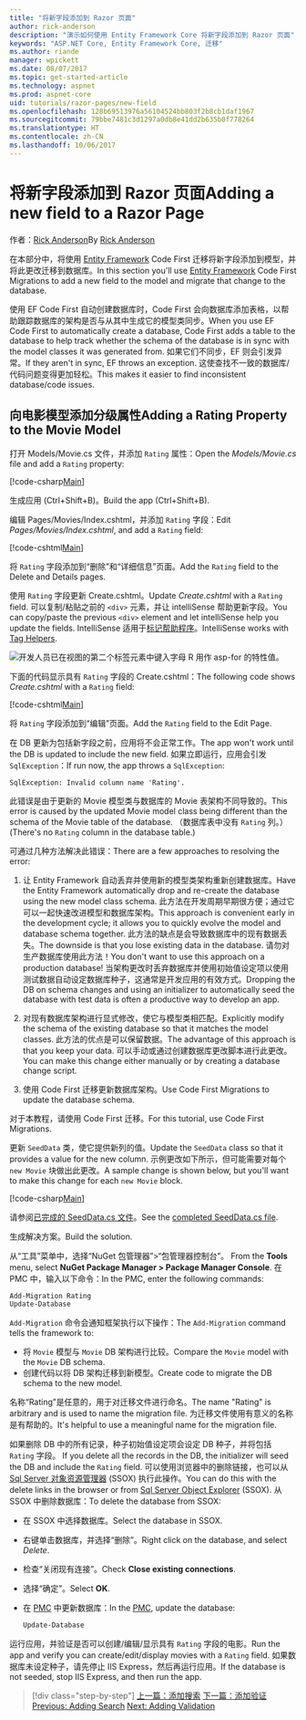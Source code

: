 ```yaml
---
title: "将新字段添加到 Razor 页面"
author: rick-anderson
description: "演示如何使用 Entity Framework Core 将新字段添加到 Razor 页面"
keywords: "ASP.NET Core, Entity Framework Core, 迁移"
ms.author: riande
manager: wpickett
ms.date: 08/07/2017
ms.topic: get-started-article
ms.technology: aspnet
ms.prod: aspnet-core
uid: tutorials/razor-pages/new-field
ms.openlocfilehash: 128b69513976a56104524bb803f2b8cb1daf1967
ms.sourcegitcommit: 79bbe7481c3d1297a0db8e41dd2b635b0f778264
ms.translationtype: HT
ms.contentlocale: zh-CN
ms.lasthandoff: 10/06/2017
---
```

# <a name="adding-a-new-field-to-a-razor-page"></a><span data-ttu-id="ad744-104">将新字段添加到 Razor 页面</span><span class="sxs-lookup"><span data-stu-id="ad744-104">Adding a new field to a Razor Page</span></span>

<span data-ttu-id="ad744-105">作者：[Rick Anderson](https://twitter.com/RickAndMSFT)</span><span class="sxs-lookup"><span data-stu-id="ad744-105">By [Rick Anderson](https://twitter.com/RickAndMSFT)</span></span>

<span data-ttu-id="ad744-106">在本部分中，将使用 [Entity Framework](https://docs.microsoft.com/ef/core/get-started/aspnetcore/new-db) Code First 迁移将新字段添加到模型，并将此更改迁移到数据库。</span><span class="sxs-lookup"><span data-stu-id="ad744-106">In this section you'll use [Entity Framework](https://docs.microsoft.com/ef/core/get-started/aspnetcore/new-db) Code First Migrations to add a new field to the model and migrate that change to the database.</span></span>

<span data-ttu-id="ad744-107">使用 EF Code First 自动创建数据库时，Code First 会向数据库添加表格，以帮助跟踪数据库的架构是否与从其中生成它的模型类同步。</span><span class="sxs-lookup"><span data-stu-id="ad744-107">When you use EF Code First to automatically create a database, Code First adds a table to the database to help track whether the schema of the database is in sync with the model classes it was generated from.</span></span> <span data-ttu-id="ad744-108">如果它们不同步，EF 则会引发异常。</span><span class="sxs-lookup"><span data-stu-id="ad744-108">If they aren't in sync, EF throws an exception.</span></span> <span data-ttu-id="ad744-109">这使查找不一致的数据库/代码问题变得更加轻松。</span><span class="sxs-lookup"><span data-stu-id="ad744-109">This makes it easier to find inconsistent database/code issues.</span></span>

## <a name="adding-a-rating-property-to-the-movie-model"></a><span data-ttu-id="ad744-110">向电影模型添加分级属性</span><span class="sxs-lookup"><span data-stu-id="ad744-110">Adding a Rating Property to the Movie Model</span></span>

<span data-ttu-id="ad744-111">打开 Models/Movie.cs 文件，并添加 `Rating` 属性：</span><span class="sxs-lookup"><span data-stu-id="ad744-111">Open the *Models/Movie.cs* file and add a `Rating` property:</span></span>

[!code-csharp[Main](razor-pages-start/sample/RazorPagesMovie/Models/MovieDateRating.cs?highlight=11&range=7-18)]

<span data-ttu-id="ad744-112">生成应用 (Ctrl+Shift+B)。</span><span class="sxs-lookup"><span data-stu-id="ad744-112">Build the app (Ctrl+Shift+B).</span></span>

<span data-ttu-id="ad744-113">编辑 Pages/Movies/Index.cshtml，并添加 `Rating` 字段：</span><span class="sxs-lookup"><span data-stu-id="ad744-113">Edit *Pages/Movies/Index.cshtml*, and add a `Rating` field:</span></span>

[!code-cshtml[Main](razor-pages-start/sample/RazorPagesMovie/Pages/Movies/Index.cshtml?highlight=40-42,61-63)]

<span data-ttu-id="ad744-114">将 `Rating` 字段添加到“删除”和“详细信息”页面。</span><span class="sxs-lookup"><span data-stu-id="ad744-114">Add the `Rating` field to the Delete and Details pages.</span></span>

<span data-ttu-id="ad744-115">使用 `Rating` 字段更新 Create.cshtml。</span><span class="sxs-lookup"><span data-stu-id="ad744-115">Update *Create.cshtml* with a `Rating` field.</span></span> <span data-ttu-id="ad744-116">可以复制/粘贴之前的 `<div>` 元素，并让 intelliSense 帮助更新字段。</span><span class="sxs-lookup"><span data-stu-id="ad744-116">You can copy/paste the previous `<div>` element and let intelliSense help you update the fields.</span></span> <span data-ttu-id="ad744-117">IntelliSense 适用于[标记帮助程序](xref:mvc/views/tag-helpers/intro)。</span><span class="sxs-lookup"><span data-stu-id="ad744-117">IntelliSense works with [Tag Helpers](xref:mvc/views/tag-helpers/intro).</span></span>

![开发人员已在视图的第二个标签元素中键入字母 R 用作 asp-for 的特性值。](new-field/_static/cr.png)

<span data-ttu-id="ad744-121">下面的代码显示具有 `Rating` 字段的 Create.cshtml：</span><span class="sxs-lookup"><span data-stu-id="ad744-121">The following code shows *Create.cshtml* with a `Rating` field:</span></span>

[!code-cshtml[Main](razor-pages-start/sample/RazorPagesMovie/Pages/Movies/Create.cshtml?highlight=36-40)]

<span data-ttu-id="ad744-122">将 `Rating` 字段添加到“编辑”页面。</span><span class="sxs-lookup"><span data-stu-id="ad744-122">Add the `Rating` field to the Edit Page.</span></span>

<span data-ttu-id="ad744-123">在 DB 更新为包括新字段之前，应用将不会正常工作。</span><span class="sxs-lookup"><span data-stu-id="ad744-123">The app won't work until the DB is updated to include the new field.</span></span> <span data-ttu-id="ad744-124">如果立即运行，应用会引发 `SqlException`：</span><span class="sxs-lookup"><span data-stu-id="ad744-124">If run now, the app throws a `SqlException`:</span></span>

```
SqlException: Invalid column name 'Rating'.
```

<span data-ttu-id="ad744-125">此错误是由于更新的 Movie 模型类与数据库的 Movie 表架构不同导致的。</span><span class="sxs-lookup"><span data-stu-id="ad744-125">This error is caused by the updated Movie model class being different than the schema of the Movie table of the database.</span></span> <span data-ttu-id="ad744-126">（数据库表中没有 `Rating` 列。）</span><span class="sxs-lookup"><span data-stu-id="ad744-126">(There's no `Rating` column in the database table.)</span></span>

<span data-ttu-id="ad744-127">可通过几种方法解决此错误：</span><span class="sxs-lookup"><span data-stu-id="ad744-127">There are a few approaches to resolving the error:</span></span>

1. <span data-ttu-id="ad744-128">让 Entity Framework 自动丢弃并使用新的模型类架构重新创建数据库。</span><span class="sxs-lookup"><span data-stu-id="ad744-128">Have the Entity Framework automatically drop and re-create the database using  the new model class schema.</span></span> <span data-ttu-id="ad744-129">此方法在开发周期早期很方便；通过它可以一起快速改进模型和数据库架构。</span><span class="sxs-lookup"><span data-stu-id="ad744-129">This approach is convenient early in the development cycle; it allows you to quickly evolve the model and database schema together.</span></span> <span data-ttu-id="ad744-130">此方法的缺点是会导致数据库中的现有数据丢失。</span><span class="sxs-lookup"><span data-stu-id="ad744-130">The downside is that you lose existing data in the database.</span></span> <span data-ttu-id="ad744-131">请勿对生产数据库使用此方法！</span><span class="sxs-lookup"><span data-stu-id="ad744-131">You don't want to use this approach on a production database!</span></span> <span data-ttu-id="ad744-132">当架构更改时丢弃数据库并使用初始值设定项以使用测试数据自动设定数据库种子，这通常是开发应用的有效方式。</span><span class="sxs-lookup"><span data-stu-id="ad744-132">Dropping the DB on schema changes and using an initializer to automatically seed the database with test data is often a productive way to develop an app.</span></span>

2. <span data-ttu-id="ad744-133">对现有数据库架构进行显式修改，使它与模型类相匹配。</span><span class="sxs-lookup"><span data-stu-id="ad744-133">Explicitly modify the schema of the existing database so that it matches the model classes.</span></span> <span data-ttu-id="ad744-134">此方法的优点是可以保留数据。</span><span class="sxs-lookup"><span data-stu-id="ad744-134">The advantage of this approach is that you keep your data.</span></span> <span data-ttu-id="ad744-135">可以手动或通过创建数据库更改脚本进行此更改。</span><span class="sxs-lookup"><span data-stu-id="ad744-135">You can make this change either manually or by creating a database change script.</span></span>

3. <span data-ttu-id="ad744-136">使用 Code First 迁移更新数据库架构。</span><span class="sxs-lookup"><span data-stu-id="ad744-136">Use Code First Migrations to update the database schema.</span></span>

<span data-ttu-id="ad744-137">对于本教程，请使用 Code First 迁移。</span><span class="sxs-lookup"><span data-stu-id="ad744-137">For this tutorial, use Code First Migrations.</span></span>

<span data-ttu-id="ad744-138">更新 `SeedData` 类，使它提供新列的值。</span><span class="sxs-lookup"><span data-stu-id="ad744-138">Update the `SeedData` class so that it provides a value for the new column.</span></span> <span data-ttu-id="ad744-139">示例更改如下所示，但可能需要对每个 `new Movie` 块做出此更改。</span><span class="sxs-lookup"><span data-stu-id="ad744-139">A sample change is shown below, but you'll want to make this change for each `new Movie` block.</span></span>

[!code-csharp[Main](razor-pages-start/sample/RazorPagesMovie/Models/SeedDataRating.cs?name=snippet1&highlight=8)]

<span data-ttu-id="ad744-140">请参阅[已完成的 SeedData.cs 文件](https://github.com/aspnet/Docs/blob/master/aspnetcore/tutorials/razor-pages/razor-pages-start/sample/RazorPagesMovie/Models/SeedDataRating.cs)。</span><span class="sxs-lookup"><span data-stu-id="ad744-140">See the [completed SeedData.cs file](https://github.com/aspnet/Docs/blob/master/aspnetcore/tutorials/razor-pages/razor-pages-start/sample/RazorPagesMovie/Models/SeedDataRating.cs).</span></span>

<span data-ttu-id="ad744-141">生成解决方案。</span><span class="sxs-lookup"><span data-stu-id="ad744-141">Build the solution.</span></span>

<span data-ttu-id="ad744-142"><a name="pmc"></a> 从“工具”菜单中，选择“NuGet 包管理器”>“包管理器控制台”。</span><span class="sxs-lookup"><span data-stu-id="ad744-142"><a name="pmc"></a> From the **Tools** menu, select **NuGet Package Manager > Package Manager Console**.</span></span>
<span data-ttu-id="ad744-143">在 PMC 中，输入以下命令：</span><span class="sxs-lookup"><span data-stu-id="ad744-143">In the PMC, enter the following commands:</span></span>

```powershell
Add-Migration Rating
Update-Database
```

<span data-ttu-id="ad744-144">`Add-Migration` 命令会通知框架执行以下操作：</span><span class="sxs-lookup"><span data-stu-id="ad744-144">The `Add-Migration` command tells the framework to:</span></span>

* <span data-ttu-id="ad744-145">将 `Movie` 模型与 `Movie` DB 架构进行比较。</span><span class="sxs-lookup"><span data-stu-id="ad744-145">Compare the `Movie` model with the `Movie` DB schema.</span></span>
* <span data-ttu-id="ad744-146">创建代码以将 DB 架构迁移到新模型。</span><span class="sxs-lookup"><span data-stu-id="ad744-146">Create code to migrate the DB schema to the new model.</span></span>

<span data-ttu-id="ad744-147">名称“Rating”是任意的，用于对迁移文件进行命名。</span><span class="sxs-lookup"><span data-stu-id="ad744-147">The name "Rating" is arbitrary and is used to name the migration file.</span></span> <span data-ttu-id="ad744-148">为迁移文件使用有意义的名称是有帮助的。</span><span class="sxs-lookup"><span data-stu-id="ad744-148">It's helpful to use a meaningful name for the migration file.</span></span>

<span data-ttu-id="ad744-149"><a name="ssox"></a> 如果删除 DB 中的所有记录，种子初始值设定项会设定 DB 种子，并将包括 `Rating` 字段。</span><span class="sxs-lookup"><span data-stu-id="ad744-149"><a name="ssox"></a> If you delete all the records in the DB, the initializer will seed the DB and include the `Rating` field.</span></span> <span data-ttu-id="ad744-150">可以使用浏览器中的删除链接，也可以从 [Sql Server 对象资源管理器](xref:tutorials/razor-pages/sql#ssox) (SSOX) 执行此操作。</span><span class="sxs-lookup"><span data-stu-id="ad744-150">You can do this with the delete links in the browser or from [Sql Server Object Explorer](xref:tutorials/razor-pages/sql#ssox) (SSOX).</span></span> <span data-ttu-id="ad744-151">从 SSOX 中删除数据库：</span><span class="sxs-lookup"><span data-stu-id="ad744-151">To delete the database from SSOX:</span></span>

* <span data-ttu-id="ad744-152">在 SSOX 中选择数据库。</span><span class="sxs-lookup"><span data-stu-id="ad744-152">Select the database in SSOX.</span></span>
* <span data-ttu-id="ad744-153">右键单击数据库，并选择“删除”。</span><span class="sxs-lookup"><span data-stu-id="ad744-153">Right click on the database, and select *Delete*.</span></span>
* <span data-ttu-id="ad744-154">检查“关闭现有连接”。</span><span class="sxs-lookup"><span data-stu-id="ad744-154">Check **Close existing connections**.</span></span>
* <span data-ttu-id="ad744-155">选择“确定”。</span><span class="sxs-lookup"><span data-stu-id="ad744-155">Select **OK**.</span></span>
* <span data-ttu-id="ad744-156">在 [PMC](xref:tutorials/razor-pages/new-field#pmc) 中更新数据库：</span><span class="sxs-lookup"><span data-stu-id="ad744-156">In the [PMC](xref:tutorials/razor-pages/new-field#pmc), update the database:</span></span>

  ```powershell
  Update-Database
  ```

<span data-ttu-id="ad744-157">运行应用，并验证是否可以创建/编辑/显示具有 `Rating` 字段的电影。</span><span class="sxs-lookup"><span data-stu-id="ad744-157">Run the app and verify you can create/edit/display movies with a `Rating` field.</span></span> <span data-ttu-id="ad744-158">如果数据库未设定种子，请先停止 IIS Express，然后再运行应用。</span><span class="sxs-lookup"><span data-stu-id="ad744-158">If the database is not seeded, stop IIS Express, and then run the app.</span></span>

>[!div class="step-by-step"]
<span data-ttu-id="ad744-159">[上一篇：添加搜索](xref:tutorials/razor-pages/search)
[下一篇：添加验证](xref:tutorials/razor-pages/validation)</span><span class="sxs-lookup"><span data-stu-id="ad744-159">[Previous: Adding Search](xref:tutorials/razor-pages/search)
[Next: Adding Validation](xref:tutorials/razor-pages/validation)</span></span>
